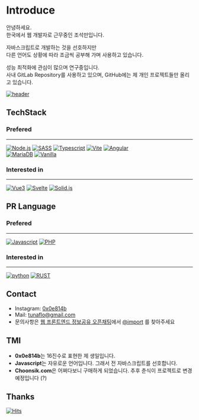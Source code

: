 # Introduce

안녕하세요.  
한국에서 웹 개발자로 근무중인 조석만입니다.

자바스크립트로 개발하는 것을 선호하지만  
다른 언어도 상황에 따라 조금씩 공부해 가며 사용하고 있습니다.

성능 최적화에 관심이 많으며 연구중입니다.  
사내 GitLab Repository를 사용하고 있으며, GitHub에는 제 개인 프로젝트들만 올리고 있습니다.

[![header](https://capsule-render.vercel.app/api?type=waving&color=timeGradient&height=110&section=footer)](#)

## TechStack

### Prefered

---

[![Node.js](https://img.shields.io/badge/Node.js-339933.svg?style=flat&logo=nodedotjs&logoColor=white)](#)
[![SASS](https://img.shields.io/badge/SCSS-CC6699.svg?style=flat&logo=sass&logoColor=white)](#)
[![Typescript](https://img.shields.io/badge/TypeScript-3178C6.svg?style=flat&logo=typescript&logoColor=white)](#)
[![Vite](https://img.shields.io/badge/Vite-646CFF.svg?style=flat&logo=vite&logoColor=white)](#)
[![Angular](https://img.shields.io/badge/Angular-DD0031.svg?style=flat&logo=angularjs)](#)  
[![MariaDB](https://img.shields.io/badge/MariaDB-003545.svg?style=flat&logo=mariadb)](#)
[![Vanilla](https://img.shields.io/badge/VanillaJS-131313.svg?style=flat&logo=javascript)](#)

### Interested in

---

[![Vue3](https://img.shields.io/badge/Vue3-4FC08D.svg?style=flat&logo=vuedotjs&logoColor=white)](#)
[![Svelte](https://img.shields.io/badge/Svelte-FF3E00.svg?style=flat&logo=svelte&logoColor=white)](#)
[![Solid.js](https://img.shields.io/badge/Solid.js-2C4F7C.svg?style=flat&logo=Solid&logoColor=white)](#)

## PR Language

### Prefered

---

[![Javascript](https://img.shields.io/badge/JavaScript-131313.svg?style=flat&logo=javascript)](#)
[![PHP](https://img.shields.io/badge/PHP-777BB4.svg?style=flat&logo=PHP&logoColor=white)](#)

### Interested in

---

[![python](https://img.shields.io/badge/python-3776AB.svg?style=flat&logo=python&logoColor=white)](#)
[![RUST](https://img.shields.io/badge/Rust-000000.svg?style=flat&logo=rust)](#)

## Contact

- Instagram: [0x0e814b](https://instagram.com/0x0e814b)
- Mail: [tunaflo@gmail.com](mailto:tunaflo@gmail.com)
- 문의사항은 [웹 프론트엔드 정보공유 오픈채팅](https://open.kakao.com/o/gnXWMHV)에서
  [@import](https://open.kakao.com/me/teaport) 를 찾아주세요

## TMI

- **0x0e814b**는 16진수로 표현한 제 생일입니다.
- **Javascript**는 자유로운 언어입니다. 그래서 전 자바스크립트를 선호합니다.
- **Choonsik.com**은 어쩌다보니 구매하게 되었습니다. 추후 춘식이 프로젝트로 변경 예정입니다 (?)

## Thanks

[![Hits](https://hits.seeyoufarm.com/api/count/incr/badge.svg?url=https%3A%2F%2Fgithub.com%2F0x0e814b&count_bg=%23333333&title_bg=%233B5174&icon=github.svg&icon_color=%23FFFFFF&title=%E2%9C%A8&edge_flat=false)](https://hits.seeyoufarm.com)
